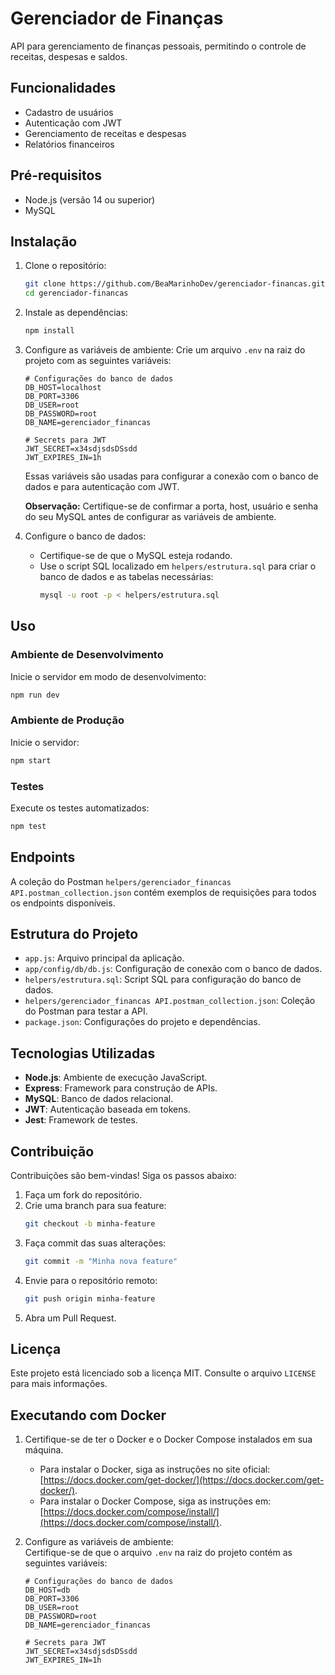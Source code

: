 # Gerenciador de Finanças

API para gerenciamento de finanças pessoais, permitindo o controle de receitas, despesas e saldos.

## Funcionalidades

- Cadastro de usuários
- Autenticação com JWT
- Gerenciamento de receitas e despesas
- Relatórios financeiros

## Pré-requisitos

- Node.js (versão 14 ou superior)
- MySQL

## Instalação

1. Clone o repositório:
   ```bash
   git clone https://github.com/BeaMarinhoDev/gerenciador-financas.git
   cd gerenciador-financas
   ```

2. Instale as dependências:
   ```bash
   npm install
   ```

3. Configure as variáveis de ambiente:
   Crie um arquivo `.env` na raiz do projeto com as seguintes variáveis:

   ```properties
   # Configurações do banco de dados
   DB_HOST=localhost
   DB_PORT=3306
   DB_USER=root
   DB_PASSWORD=root
   DB_NAME=gerenciador_financas

   # Secrets para JWT
   JWT_SECRET=x34sdjsdsDSsdd
   JWT_EXPIRES_IN=1h
   ```

   Essas variáveis são usadas para configurar a conexão com o banco de dados e para autenticação com JWT.

   **Observação:** Certifique-se de confirmar a porta, host, usuário e senha do seu MySQL antes de configurar as variáveis de ambiente.

4. Configure o banco de dados:
   - Certifique-se de que o MySQL esteja rodando.
   - Use o script SQL localizado em `helpers/estrutura.sql` para criar o banco de dados e as tabelas necessárias:
     ```bash
     mysql -u root -p < helpers/estrutura.sql
     ```

## Uso

### Ambiente de Desenvolvimento

Inicie o servidor em modo de desenvolvimento:
```bash
npm run dev
```

### Ambiente de Produção

Inicie o servidor:
```bash
npm start
```

### Testes

Execute os testes automatizados:
```bash
npm test
```

## Endpoints

A coleção do Postman `helpers/gerenciador_financas API.postman_collection.json` contém exemplos de requisições para todos os endpoints disponíveis.

## Estrutura do Projeto

- `app.js`: Arquivo principal da aplicação.
- `app/config/db/db.js`: Configuração de conexão com o banco de dados.
- `helpers/estrutura.sql`: Script SQL para configuração do banco de dados.
- `helpers/gerenciador_financas API.postman_collection.json`: Coleção do Postman para testar a API.
- `package.json`: Configurações do projeto e dependências.

## Tecnologias Utilizadas

- **Node.js**: Ambiente de execução JavaScript.
- **Express**: Framework para construção de APIs.
- **MySQL**: Banco de dados relacional.
- **JWT**: Autenticação baseada em tokens.
- **Jest**: Framework de testes.

## Contribuição

Contribuições são bem-vindas! Siga os passos abaixo:

1. Faça um fork do repositório.
2. Crie uma branch para sua feature:
   ```bash
   git checkout -b minha-feature
   ```
3. Faça commit das suas alterações:
   ```bash
   git commit -m "Minha nova feature"
   ```
4. Envie para o repositório remoto:
   ```bash
   git push origin minha-feature
   ```
5. Abra um Pull Request.

## Licença

Este projeto está licenciado sob a licença MIT. Consulte o arquivo `LICENSE` para mais informações.

## Executando com Docker

1. Certifique-se de ter o Docker e o Docker Compose instalados em sua máquina.  
   - Para instalar o Docker, siga as instruções no site oficial: [https://docs.docker.com/get-docker/](https://docs.docker.com/get-docker/).  
   - Para instalar o Docker Compose, siga as instruções em: [https://docs.docker.com/compose/install/](https://docs.docker.com/compose/install/).

2. Configure as variáveis de ambiente:  
   Certifique-se de que o arquivo `.env` na raiz do projeto contém as seguintes variáveis:
   ```properties
   # Configurações do banco de dados
   DB_HOST=db
   DB_PORT=3306
   DB_USER=root
   DB_PASSWORD=root
   DB_NAME=gerenciador_financas

   # Secrets para JWT
   JWT_SECRET=x34sdjsdsDSsdd
   JWT_EXPIRES_IN=1h
   ```